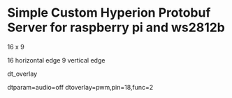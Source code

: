 # Simple Custom Hyperion Protobuf Server for raspberry pi and ws2812b

16 x 9

16 horizontal edge
9 vertical edge


dt_overlay

dtparam=audio=off
dtoverlay=pwm,pin=18,func=2

